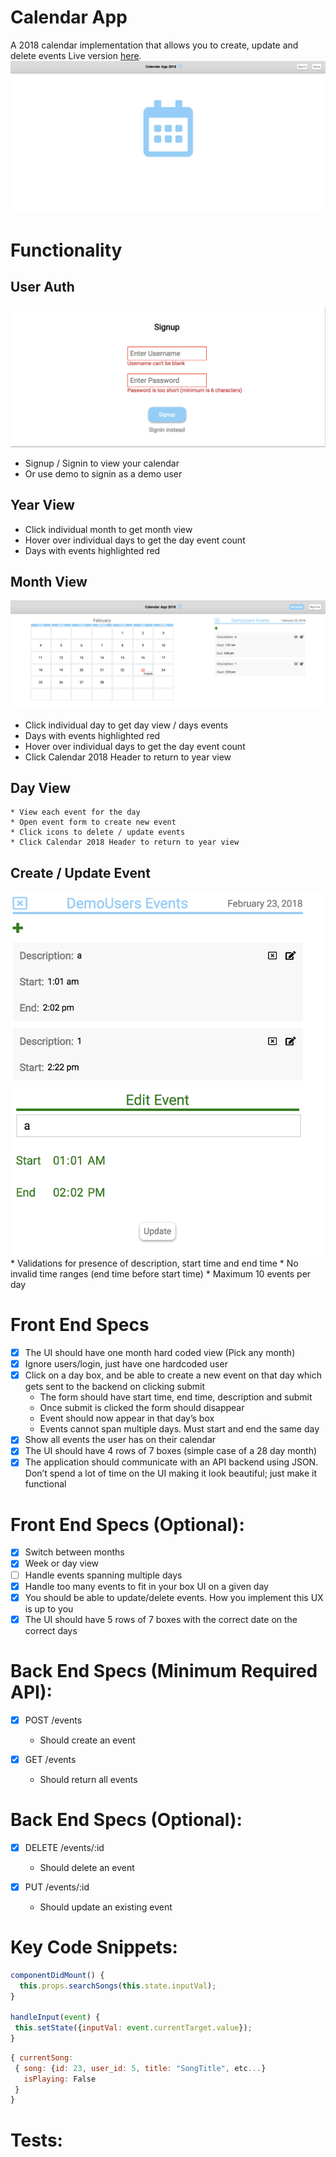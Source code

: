 # Calendar App

A 2018 calendar implementation that allows you to create, update and delete events
Live version [here](http://soundtown.herokuapp.com/#/).
![Optional Text](./app/assets/images/home.png)

# Functionality
## User Auth
![Optional Text](./app/assets/images/auth.png)
  * Signup / Signin to view your calendar
  * Or use demo to signin as a demo user

## Year View
  * Click individual month to get month view
  * Hover over individual days to get the day event count
  * Days with events highlighted red

## Month View
![Optional Text](./app/assets/images/hover.png)
  * Click individual day to get day view / days events
  * Days with events highlighted red
  * Hover over individual days to get the day event count
  * Click Calendar 2018 Header to return to year view

## Day View
    * View each event for the day
    * Open event form to create new event
    * Click icons to delete / update events
    * Click Calendar 2018 Header to return to year view

## Create / Update Event
![Optional Text](./app/assets/images/edit.png)
    * Validations for presence of description, start time and end time
    * No invalid time ranges (end time before start time)
    * Maximum 10 events per day

# Front End Specs
 - [x] The UI should have one month hard coded view (Pick any month)
 - [x] Ignore users/login, just have one hardcoded user
 - [x] Click on a day box, and be able to create a new event on that day which gets sent to the backend on clicking submit
   * The form should have start time, end time, description and submit
   * Once submit is clicked the form should disappear
   * Event should now appear in that day’s box
   * Events cannot span multiple days. Must start and end the same day
 - [x] Show all events the user has on their calendar
 - [x] The UI should have 4 rows of 7 boxes (simple case of a 28 day month)
 - [x] The application should communicate with an API backend using JSON. Don’t spend a lot of time on the UI making it look beautiful; just make it functional

# Front End Specs (Optional):
- [x] Switch between months
- [x] Week or day view
- [ ] Handle events spanning multiple days
- [x] Handle too many events to fit in your box UI on a given day
- [x] You should be able to update/delete events. How you implement this UX is up to you
- [x] The UI should have 5 rows of 7 boxes with the correct date on the correct days

# Back End Specs (Minimum Required API):
- [x] POST /events
  * Should create an event

- [x] GET /events
  * Should return all events

# Back End Specs (Optional):
- [x] DELETE /events/:id
  * Should delete an event

- [x] PUT /events/:id
  * Should update an existing event

# Key Code Snippets:
```javascript
componentDidMount() {
  this.props.searchSongs(this.state.inputVal);
}

handleInput(event) {
 this.setState({inputVal: event.currentTarget.value});
}
```

```javascript
{ currentSong:
 { song: {id: 23, user_id: 5, title: "SongTitle", etc...}
   isPlaying: False
 }
}
```

# Tests:
